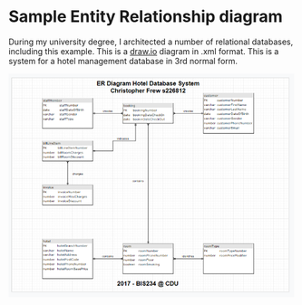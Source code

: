 # Sample Entity Relationship diagram 

During my university degree, I architected a number of relational databases, including this example. This is a [draw.io](https://draw.io) diagram in .xml format. This is a system for a hotel management database in 3rd normal form.

![Screenshot of Entity Relationship Diagram](ERD.PNG)
